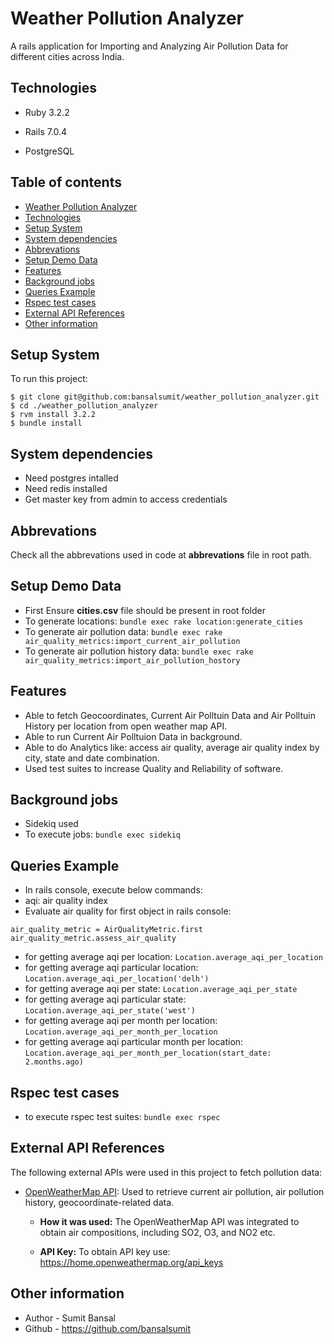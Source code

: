 # Weather Pollution Analyzer
A rails application for Importing and Analyzing Air Pollution Data for different cities across India.

## Technologies

* Ruby 3.2.2

* Rails 7.0.4

* PostgreSQL

## Table of contents
* [Weather Pollution Analyzer](#weather-pollution-analyzer)
* [Technologies](#technologies)
* [Setup System](#setup-system)
* [System dependencies](#system-dependencies)
* [Abbrevations](#abbrevations)
* [Setup Demo Data](#setup-demo-data)
* [Features](#features)
* [Background jobs](#background-jobs)
* [Queries Example](#queries-example)
* [Rspec test cases](#rspec-test-cases)
* [External API References](#external-api-references)
* [Other information](#other-information)

## Setup System
To run this project:

```
$ git clone git@github.com:bansalsumit/weather_pollution_analyzer.git
$ cd ./weather_pollution_analyzer
$ rvm install 3.2.2
$ bundle install
```

## System dependencies
* Need postgres intalled
* Need redis installed
* Get master key from admin to access credentials

## Abbrevations
Check all the abbrevations used in code at **abbrevations** file in root path.

## Setup Demo Data
* First Ensure **cities.csv** file should be present in root folder
* To generate locations: `bundle exec rake location:generate_cities`
* To generate air pollution data: `bundle exec rake air_quality_metrics:import_current_air_pollution`
* To generate air pollution history data: `bundle exec rake air_quality_metrics:import_air_pollution_hostory`

## Features
* Able to fetch Geocoordinates, Current Air Polltuin Data and Air Polltuin History per location from open weather map API.
* Able to run Current Air Polltuion Data in background.
* Able to do Analytics like: access air quality, average air quality index by city, state and date combination.
* Used test suites to increase Quality and Reliability of software.

## Background jobs
* Sidekiq used
* To execute jobs: `bundle exec sidekiq`

## Queries Example
* In rails console, execute below commands:
* aqi: air quality index
* Evaluate air quality for first object in rails console:
```
air_quality_metric = AirQualityMetric.first
air_quality_metric.assess_air_quality
```
* for getting average aqi per location: `Location.average_aqi_per_location`
* for getting average aqi particular location: `Location.average_aqi_per_location('delh')`
* for getting average aqi per state: `Location.average_aqi_per_state`
* for getting average aqi particular state: `Location.average_aqi_per_state('west')`
* for getting average aqi per month per location: `Location.average_aqi_per_month_per_location`
* for getting average aqi particular month per location: `Location.average_aqi_per_month_per_location(start_date: 2.months.ago)`

## Rspec test cases
* to execute rspec test suites: `bundle exec rspec`

## External API References

The following external APIs were used in this project to fetch pollution data:

- [OpenWeatherMap API](https://openweathermap.org/api): Used to retrieve current air pollution, air pollution history, geocoordinate-related data.

  - **How it was used:** The OpenWeatherMap API was integrated to obtain air compositions, including SO2, O3, and NO2 etc.

  - **API Key:** To obtain API key use: https://home.openweathermap.org/api_keys

## Other information
* Author - Sumit Bansal
* Github - https://github.com/bansalsumit
